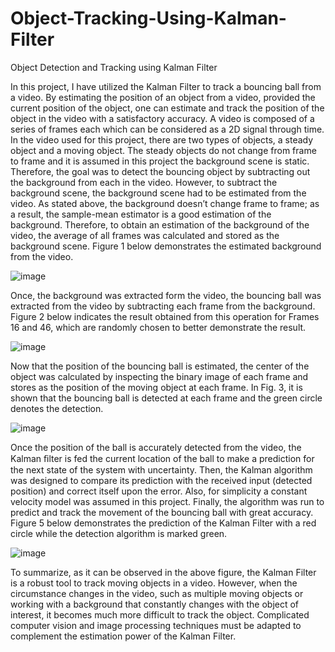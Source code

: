# Object-Tracking-Using-Kalman-Filter
Object Detection and Tracking using Kalman Filter


In this project, I have utilized the Kalman Filter to track a bouncing ball from a video. By estimating the position of an object from a video, provided the current position of the object, one can estimate and track the position of the object in the video with a satisfactory accuracy. 
A video is composed of a series of frames each which can be considered as a 2D signal through time. In the video used for this project, there are two types of objects, a steady object and a moving object. The steady objects do not change from frame to frame and it is assumed in this project the background scene is static. Therefore, the goal was to detect the bouncing object by subtracting out the background from each in the video. 
However, to subtract the background scene, the background scene had to be estimated from the video.  As stated above, the background doesn’t change frame to frame; as a result, the sample-mean estimator is a good estimation of the background. Therefore, to obtain an estimation of the background of the video, the average of all frames was calculated and stored as the background scene. Figure 1 below demonstrates the estimated background from the video.

![image](https://user-images.githubusercontent.com/32316270/45661142-d6343400-bac1-11e8-8921-58aa2966eb24.png)

Once, the background was extracted form the video, the bouncing ball was extracted from the video by subtracting each frame from the background. Figure 2 below indicates the result obtained from this operation for Frames 16 and 46, which are randomly chosen to better demonstrate the result.

![image](https://user-images.githubusercontent.com/32316270/45661174-eba95e00-bac1-11e8-92e1-2880b450f366.png)

Now that the position of the bouncing ball is estimated, the center of the object was calculated by inspecting the binary image of each frame and stores as the position of the moving object at each frame. In Fig. 3, it is shown that the bouncing ball is detected at each frame and the green circle denotes the detection.

![image](https://user-images.githubusercontent.com/32316270/45661198-fa901080-bac1-11e8-8125-6e19909a657c.png)

Once the position of the ball is accurately detected from the video, the Kalman ﬁlter is fed the current location of the ball to make a prediction for the next state of the system with uncertainty. Then, the Kalman algorithm was designed to compare its prediction with the received input (detected position) and correct itself upon the error. Also, for simplicity a constant velocity model was assumed in this project.
Finally, the algorithm was run to predict and track the movement of the bouncing ball with great accuracy. Figure 5 below demonstrates the prediction of the Kalman Filter with a red circle while the detection algorithm is marked green. 

![image](https://user-images.githubusercontent.com/32316270/45661238-388d3480-bac2-11e8-9a7e-b4f5f0eaf740.png)


To summarize, as it can be observed in the above figure, the Kalman Filter is a robust tool to track moving objects in a video. However, when the circumstance changes in the video, such as multiple moving objects or working with a background that constantly changes with the object of interest, it becomes much more difficult to track the object. Complicated computer vision and image processing techniques must be adapted to complement the estimation power of the Kalman Filter. 
